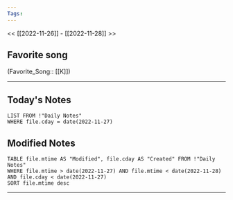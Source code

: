```yaml
---
Tags:
---
```

<< [[2022-11-26]] - [[2022-11-28]] >>
## Favorite song
(Favorite_Song:: [[K]])
___
## Today's Notes
```dataview
LIST FROM !"Daily Notes"
WHERE file.cday = date(2022-11-27)
```
## Modified Notes
```dataview
TABLE file.mtime AS "Modified", file.cday AS "Created" FROM !"Daily Notes" 
WHERE file.mtime > date(2022-11-27) AND file.mtime < date(2022-11-28) AND file.cday < date(2022-11-27)
SORT file.mtime desc
```
___
